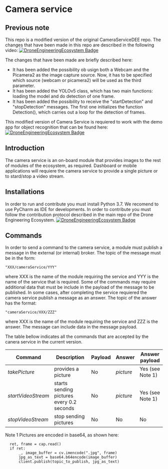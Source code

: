 # Camera service

## Previous note
This repo is a modified version of the original CameraServiceDEE repo. The changes that have been made in this repo are described in the following video:
[![DroneEngineeringEcosystem Badge](https://img.shields.io/badge/DEE-code_camera_service-pink.svg)](https://www.youtube.com/watch?v=DdhoyLpu8eM)
     
The changes that have been made are briefly described here:
- It has been added the possibility ob usign both a Webcam and the Picamera2 as the image capture source. Now, it has to be specified which source (webcam or picamera2) will be used as the third parameter.
- It has been added the YOLOv5 class, which has two main functions: loading the model and do detection of one frame.
- It has been added the possibility to receive the "startDetection" and "stopDetection" messages. The first one initializes the function Detection(), which carries out a loop for the detection of frames.     
        
This modified version of Camera Service is requiered to work with the demo app for object recognition that can be found here: [![DroneEngineeringEcosystem Badge](https://img.shields.io/badge/DEE-object_recognition-blue.svg)](https://github.com/dronsEETAC/ObjectRecognitionWithNN)

## Introduction
The camera service is an on-board module that provides images to the rest of modules of the ecosystem, as required.
Dashboard or mobile applications will requiere the camera service to provide a single picture or to stard/stop a video stream.

## Installations
In order to run and contribute you must install Python 3.7. We recomend to use PyCharm as IDE for developments.
In order to contribute you must follow the contribution protocol described in the main repo of the Drone Engineering Ecosystem.
[![DroneEngineeringEcosystem Badge](https://img.shields.io/badge/DEE-MainRepo-brightgreen.svg)](https://github.com/dronsEETAC/DroneEngineeringEcosystemDEE)


## Commands
In order to send a command to the camera service, a module must publish a message in the external (or internal) broker. The topic of the message must be in the form:
```
"XXX/cameraService/YYY"
```
where XXX is the name of the module requiring the service and YYY is the name of the service that is required. Some of the commands may require additional data that must be include in the payload of the message to be published.
In some cases, after completing the service requiered the camera service publish a message as an answer. The topic of the answer has the format:
```
"cameraService/XXX/ZZZ"
```
where XXX is the name of the module requiring the service and ZZZ is the answer. The message can include data in the message payload.

The table bellow indicates all the commands that are accepted by the canera service in the current version.

Command | Description | Payload | Answer | Answer payload
--- | --- | --- | --- |---
*takePicture* | provides a picture | No | *picture* | Yes (see Note 1)
*startVideoStream* | starts sending pictures every 0.2 seconds | No | *picture* |Yes (see Note 1)
*stopVideoStream* | stop sending pictures | No | No | No

Note 1
Pictures are encoded in base64, as shown here:
```
  ret, frame = cap.read()
  if ret:
      _, image_buffer = cv.imencode(".jpg", frame)
      jpg_as_text = base64.b64encode(image_buffer)
      client.publish(topic_to_publish, jpg_as_text)
```
